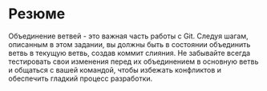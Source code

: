 # Резюме

Объединение ветвей - это важная часть работы с Git. Следуя шагам, описанным в этом задании, вы должны быть в состоянии объединить ветвь в текущую ветвь, создав коммит слияния. Не забывайте всегда тестировать свои изменения перед их объединением в основную ветвь и общаться с вашей командой, чтобы избежать конфликтов и обеспечить гладкий процесс разработки.
